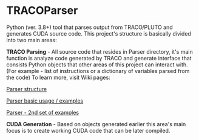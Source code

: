 # TRACOParser

Python (ver. 3.8+) tool that parses output from TRACO/PLUTO and generates CUDA source code. This project's structure is basically divided into two main areas:


**TRACO Parsing**   - All source code that resides in Parser directory, it's main function is analyze code generated by TRACO and generate interface that consists Python objects that other areas of this project can interact with. (For example - list of instructions or a dictionary of variables parsed from the code)
To learn more, visit Wiki pages: 

[Parser structure](https://github.com/PrzemyslawSamsel/TRACOParser/wiki/Parser-library---structure)


[Parser basic usage / examples](https://github.com/PrzemyslawSamsel/TRACOParser/wiki/Parser-library---basic-usage---examples)


[Parser - 2nd set of examples](https://github.com/PrzemyslawSamsel/TRACOParser/wiki/Parser-library---more-examples)


**CUDA Generation** - Based on objects generated earlier this area's main focus is to create working CUDA code that can be later compiled. 

